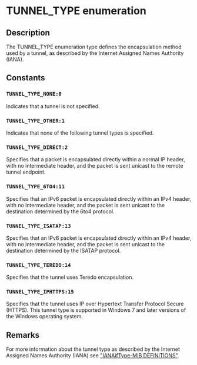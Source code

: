 # TUNNEL_TYPE enumeration

## Description

The TUNNEL_TYPE enumeration type defines the encapsulation method used by a tunnel, as described by
the Internet Assigned Names Authority (IANA).

## Constants

### `TUNNEL_TYPE_NONE:0`

Indicates that a tunnel is not specified.

### `TUNNEL_TYPE_OTHER:1`

Indicates that none of the following tunnel types is specified.

### `TUNNEL_TYPE_DIRECT:2`

Specifies that a packet is encapsulated directly within a normal IP header, with no intermediate
header, and the packet is sent unicast to the remote tunnel endpoint.

### `TUNNEL_TYPE_6TO4:11`

Specifies that an IPv6 packet is encapsulated directly within an IPv4 header, with no intermediate
header, and the packet is sent unicast to the destination determined by the 6to4 protocol.

### `TUNNEL_TYPE_ISATAP:13`

Specifies that an IPv6 packet is encapsulated directly within an IPv4 header, with no intermediate
header, and the packet is sent unicast to the destination determined by the ISATAP protocol.

### `TUNNEL_TYPE_TEREDO:14`

Specifies that the tunnel uses Teredo encapsulation.

### `TUNNEL_TYPE_IPHTTPS:15`

Specifies that the tunnel uses IP over Hypertext Transfer Protocol Secure (HTTPS). This tunnel
type is supported in Windows 7 and later versions of the Windows operating system.

## Remarks

For more information about the tunnel type as described by the Internet Assigned Names Authority
(IANA) see
["IANAifType-MIB DEFINITIONS"](https://www.iana.org/assignments/ianaiftype-mib).